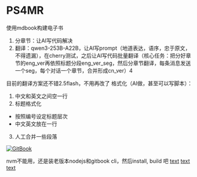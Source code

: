 # PS4MR
使用mdbook构建电子书
1. 分章节：让AI写代码解决
2. 翻译：qwen3-253B-A22B，让AI写prompt（地道表达，语序，忠于原文，不得遗漏），在cherry测试，之后让AI写代码批量翻译（核心任务：把分好章节的eng_ver再依照标题分段eng_ver_seg，然后分章节翻译，每条消息发送一个seg，每个对话一个章节，合并形成cn_ver）4

目前的翻译方案还不错2.5flash，不用再改了
格式化（AI做，甚至可以写脚本）：
1. 中文和英文之间空一行
2. 标题格式化
- 按照编号设定标题层次
- 中文英文放在一行
3. 人工合并一些段落
  
[![GitBook](https://img.shields.io/static/v1?message=Documented%20on%20GitBook&logo=gitbook&logoColor=66ccff&label=%20&labelColor=5c5c5c&color=3F89A1)](https://www.gitbook.com/preview?utm_source=gitbook_readme_badge&utm_medium=organic&utm_campaign=preview_documentation&utm_content=link)

nvm不能用，还是装老版本nodejs和gitbook cli，然后install, build 吧
[text](https://chenxiwong.github.io/gitbook/blog/other/gitbookEnvPrepare.html)
[text](https://dianyao.co/gitbook-notes/1.%E5%9F%BA%E6%9C%AC%E4%BD%BF%E7%94%A8/%E6%8F%92%E4%BB%B6%E5%AE%89%E8%A3%85%E5%8F%8A%E5%B8%B8%E7%94%A8%E6%8F%92%E4%BB%B6.html)
[text](https://blog.csdn.net/qq_40889820/article/details/110013310)